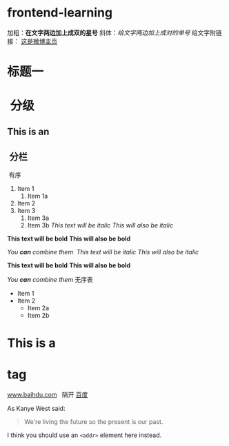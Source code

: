 # frontend-learning
加粗：**在文字两边加上成双的星号** 
斜体：*给文字两边加上成对的单号* 
给文字附链接： [这是微博主页](https://weibo.com/)
 # 标题一 <h1>  分级
 ## This is an <h2>  分栏
 

  有序
  1. Item 1
     1. Item 1a
  1. Item 2
  1. Item 3
     1. Item 3a
     1. Item 3b
  *This text will be italic*
_This will also be italic_

**This text will be bold**
__This will also be bold__

_You **can** combine them_
  *This text will be italic*
_This will also be italic_

**This text will be bold**
__This will also be bold__

_You **can** combine them_
无序表
* Item 1
* Item 2
  * Item 2a
  * Item 2b
  
# This is a <h1> tag
www.baihdu.com   隔开
[百度](http://www.baidu.com)




As Kanye West said:

> We're living the future so
> the present is our past.
  
  I think you should use an
`<addr>` element here instead.

 
